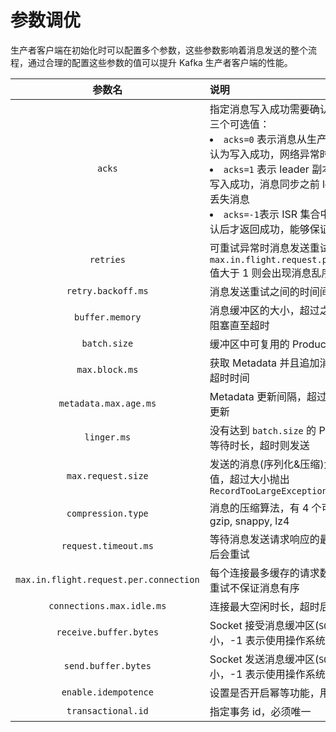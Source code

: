 # 参数调优
生产者客户端在初始化时可以配置多个参数，这些参数影响着消息发送的整个流程，通过合理的配置这些参数的值可以提升 Kafka 生产者客户端的性能。


|参数名|说明|默认值|
|:-----:|:-----|:-----:|
|`acks`|指定消息写入成功需要确认的副本数，有三个可选值：<br/> <li>`acks=0` 表示消息从生产者发送之后即认为写入成功，网络异常时消息会丢失</li><li>`acks=1` 表示 leader 副本确认后才返回写入成功，消息同步之前 leader 异常会丢失消息</li><li>`acks=-1`表示 ISR 集合中的所有副本确认后才返回成功，能够保证消息不丢失</li>|1|
|`retries`|可重试异常时消息发送重试的次数，如果 `max.in.flight.request.per.connection` 值大于 1 则会出现消息乱序|0|
|`retry.backoff.ms`|消息发送重试之间的时间间隔|100|
|`buffer.memory`|消息缓冲区的大小，超过之后追加消息会阻塞直至超时|33554432(32M)|
|`batch.size`|缓冲区中可复用的 ProducerBatch 大小|16384(16K)|
|`max.block.ms`|获取 Metadata 并且追加消息到缓冲区的超时时间|60000(60s)|
|`metadata.max.age.ms`|Metadata 更新间隔，超过此间隔则强制更新|30000(5m)|
|`linger.ms`|没有达到 `batch.size` 的 ProducerBatch 等待时长，超时则发送|0|
|`max.request.size`|发送的消息(序列化&压缩)大小的最大值，超过大小抛出 `RecordTooLargeException`|1048576(1M)|
|`compression.type`|消息的压缩算法，有 4 个可选值：none, gzip, snappy, lz4|none
|`request.timeout.ms`|等待消息发送请求响应的最长时间，超出后会重试|30000(30s)|
|`max.in.flight.request.per.connection`|每个连接最多缓存的请求数，大于 1 且有重试不保证消息有序|5|
|`connections.max.idle.ms`|连接最大空闲时长，超时后会关闭连接|540000(9m)|
|`receive.buffer.bytes`|Socket 接受消息缓冲区(`SO_RCVBUF`)的大小，-1 表示使用操作系统的默认值|32768(32K)|
|`send.buffer.bytes`|Socket 发送消息缓冲区(`SO_SNDBUF`)的大小，-1 表示使用操作系统的默认值|131072B(128KB)|
|`enable.idempotence`|设置是否开启幂等功能，用于事务消息|false|
|`transactional.id`|指定事务 id，必须唯一|null|